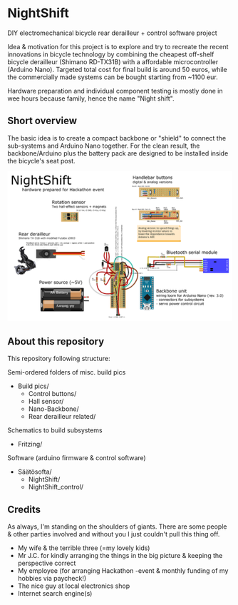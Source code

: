 NightShift
==========
DIY electromechanical bicycle rear derailleur + control software project

Idea & motivation for this project is to explore and try to recreate the recent innovations in bicycle
technology by combining the cheapest off-shelf bicycle derailleur (Shimano RD-TX31B) with a affordable 
microcontroller (Arduino Nano). Targeted total cost for final build is around 50 euros, while the 
commercially made systems can be bought starting from ~1100 eur.

Hardware preparation and individual component testing is mostly done in wee hours because family,
hence the name "Night shift".

Short overview
--------------
The basic idea is to create a compact backbone or "shield" to connect the sub-systems and Arduino Nano together.
For the clean result, the backbone/Arduino plus the battery pack are designed to be installed inside 
the bicycle's seat post.

![Parts](/Fritzing/nightshift-hardware-general-diagram.png)

About this repository
---------------------
This repository following structure:

Semi-ordered folders of misc. build pics
  * Build pics/
    * Control buttons/
    * Hall sensor/
    * Nano-Backbone/
    * Rear derailleur related/

Schematics to build subsystems
  * Fritzing/

Software (arduino firmware & control software)
  * Säätösofta/
    * NightShift/
    * NightShift_control/
    
Credits
-------
As always, I'm standing on the shoulders of giants. There are some people & other parties involved and without you
I just couldn't pull this thing off.
* My wife & the terrible three (=my lovely kids)
* Mr J.C. for kindly arranging the things in the big picture & keeping the perspective correct
* My employee (for arranging Hackathon -event & monthly funding of my hobbies via paycheck!)
* The nice guy at local electronics shop
* Internet search engine(s)
